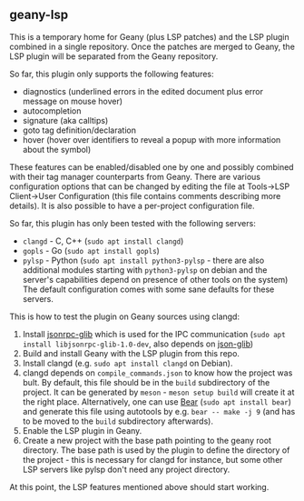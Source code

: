geany-lsp
---------

This is a temporary home for Geany (plus LSP patches) and the LSP plugin combined
in a single repository. Once the patches are merged to Geany, the LSP plugin will
be separated from the Geany repository.

So far, this plugin only supports the following features:
* diagnostics (underlined errors in the edited document plus error message on mouse hover)
* autocompletion
* signature (aka calltips)
* goto tag definition/declaration
* hover (hover over identifiers to reveal a popup with more information about the symbol)

These features can be enabled/disabled one by one and possibly combined with
their tag manager counterparts from Geany. There are various configuration options
that can be changed by editing the file at Tools->LSP Client->User Configuration
(this file contains comments describing more details). It is also possible to have
a per-project configuration file.

So far, this plugin has only been tested with the following servers:
* `clangd` - C, C++ (`sudo apt install clangd`)
* `gopls` - Go (`sudo apt install gopls`)
* `pylsp` - Python (`sudo apt install python3-pylsp` - there are also additional
modules starting with `python3-pylsp` on debian and the server's capabilities
depend on presence of other tools on the system)
The default configuration comes with some sane defaults for these servers.

This is how to test the plugin on Geany sources using clangd:
1. Install [jsonrpc-glib](https://gitlab.gnome.org/GNOME/jsonrpc-glib) which is
used for the IPC communication (`sudo apt install libjsonrpc-glib-1.0-dev`,
also depends on [json-glib](https://gitlab.gnome.org/GNOME/json-glib))
2. Build and install Geany with the LSP plugin from this repo.
3. Install clangd (e.g. `sudo apt install clangd` on Debian).
4. clangd depends on `compile_commands.json` to know how the project was bult. By
default, this file should be in the `build` subdirectory of the project. It can
be generated by `meson` - `meson setup build` will create it at the right place.
Alternatively, one can use [Bear](https://github.com/rizsotto/Bear) (`sudo apt install bear`)
and generate this file using autotools by e.g. `bear -- make -j 9` (and has to be
moved to the `build` subdirectory afterwards).
5. Enable the LSP plugin in Geany.
6. Create a new project with the base path pointing to the geany root directory.
The base path is used by the plugin to define the directory of the project - this
is necessary for clangd for instance, but some other LSP servers like pylsp
don't need any project directory.

At this point, the LSP features mentioned above should start working.

